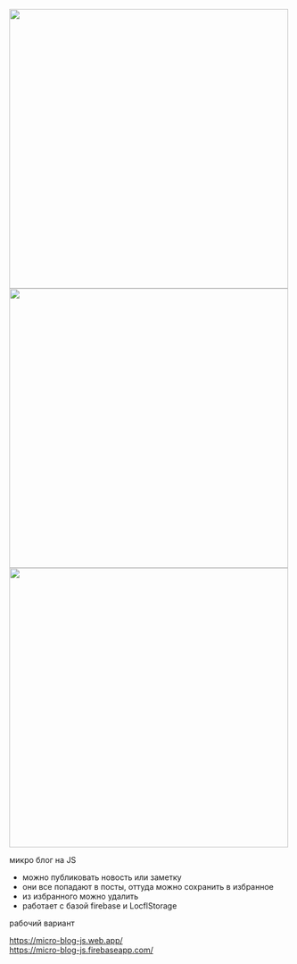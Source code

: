 <img src="https://github.com/AntonLihtar/various_code/assets/111772207/b204a42a-57ed-4b79-b875-ded73a0c8f22" width="500"><br>
<img src="https://github.com/AntonLihtar/various_code/assets/111772207/c25bd102-c7c5-48ba-8f21-d2b7319cfc2d" width="500"><br>
<img src="https://github.com/AntonLihtar/various_code/assets/111772207/70f62fca-ca3a-4c2b-a74e-dbe72bf95884" width="500"><br>



микро блог на JS
- можно публиковать новость или заметку
- они все попадают в посты, оттуда можно сохранить в избранное
- из избранного можно удалить
- работает с базой firebase и LocflStorage 

рабочий вариант 

<https://micro-blog-js.web.app/>
<br>
<https://micro-blog-js.firebaseapp.com/>
